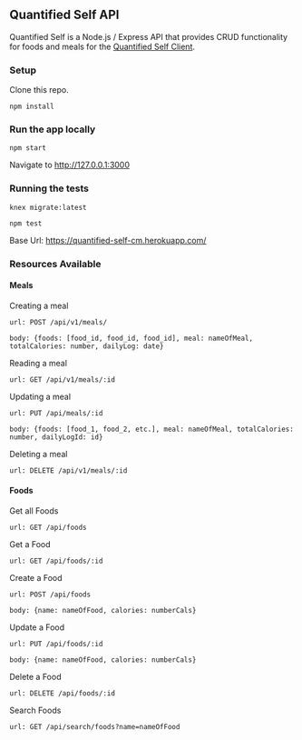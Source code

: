 ## Quantified Self API

Quantified Self is a Node.js / Express API that provides CRUD functionality for foods and meals for the [Quantified Self Client](https://meyerhoferc.github.io/quantified-self-client).

### Setup
Clone this repo.

`npm install`

### Run the app locally

`npm start`

Navigate to http://127.0.0.1:3000

### Running the tests
`knex migrate:latest`

`npm test`

Base Url: https://quantified-self-cm.herokuapp.com/
### Resources Available
#### Meals
Creating a meal

```
url: POST /api/v1/meals/

body: {foods: [food_id, food_id, food_id], meal: nameOfMeal, totalCalories: number, dailyLog: date}
```

Reading a meal

`url: GET /api/v1/meals/:id`


Updating a meal

```
url: PUT /api/meals/:id

body: {foods: [food_1, food_2, etc.], meal: nameOfMeal, totalCalories: number, dailyLogId: id}
```

Deleting a meal

`url: DELETE /api/v1/meals/:id`

#### Foods

Get all Foods

`url: GET /api/foods`

Get a Food

`url: GET /api/foods/:id`

Create a Food

```
url: POST /api/foods

body: {name: nameOfFood, calories: numberCals}
```
Update a Food

```
url: PUT /api/foods/:id

body: {name: nameOfFood, calories: numberCals}
```
Delete a Food

`url: DELETE /api/foods/:id`

Search Foods

`url: GET /api/search/foods?name=nameOfFood`
